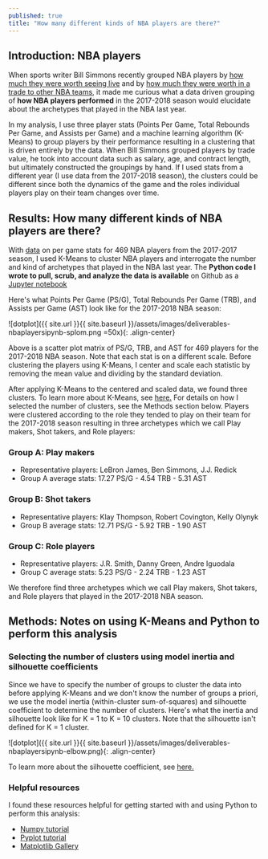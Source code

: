 ```yaml
---
published: true
title: "How many different kinds of NBA players are there?"
---
```


## Introduction: NBA players 

When sports writer Bill Simmons recently grouped NBA players by 
[how much they were worth seeing live](https://www.theringer.com/the-bill-simmons-podcast/2018/12/14/18140197/kathryn-hahn-on-the-harden-trade-and-step-brothers)
and by [how much they were worth in a trade to other NBA teams](http://tradevalue.theringer.com/), it made me curious what a data driven grouping of **how NBA players 
performed** in the 2017-2018 season would elucidate about the archetypes that
played in the NBA last year.  

In my analysis, I use three  player stats (Points Per Game, Total Rebounds Per
Game, and Assists per Game) and a machine learning algorithm (K-Means) to group
players by their performance resulting in a  clustering that is  driven entirely
by the data.  When Bill Simmons grouped players by trade value, he took into
account data such as salary, age, and contract length, but ultimately
constructed the groupings by hand. If I used stats from a different year (I use
data from the 2017-2018 season), the clusters could be different since both the
dynamics of the game and the roles individual players play on their team changes
over time.


## Results: How many different kinds of NBA players are there?

With [data](https://www.basketball-reference.com/leagues/NBA_2018_per_game.html)
on per game stats for 469 NBA players from the 2017-2017 season, I used K-Means
to cluster NBA players and interrogate the number and kind of archetypes that
played in the NBA last year. The **Python code I wrote to pull, scrub, and
analyze the data is available** on Github as a 
[Jupyter notebook](https://nbviewer.jupyter.org/github/sahildshah1/funData-playground/blob/master/deliverables/nba-players.ipynb)


Here's what Points Per Game (PS/G), Total Rebounds Per Game (TRB), and Assists
per Game (AST) look like for the 2017-2018 NBA season:

![dotplot]({{ site.url }}{{ site.baseurl }}/assets/images/deliverables-nbaplayersipynb-splom.png =50x){: .align-center}

Above is a scatter plot matrix of PS/G, TRB, and AST for 469 players for the
2017-2018 NBA season. Note that each stat is on a different scale. Before 
clustering the players using K-Means, I center and scale each statistic by
removing the mean value and dividing by the standard deviation. 

After applying K-Means to the centered and scaled data, we found three clusters.
To learn more about K-Means, see 
[here.](https://scikit-learn.org/stable/modules/clustering.html#k-means)
For details on how I selected
the number of clusters, see the Methods section below. Players were clustered
according to the role they tended to play  on their team for the 2017-2018
season resulting in three archetypes which  we call Play makers, Shot takers,
and Role players:

### Group A: Play makers

- Representative players: LeBron James, Ben Simmons, J.J. Redick
- Group A average stats: 17.27 PS/G - 4.54 TRB - 5.31 AST

### Group B: Shot takers

- Representative players: Klay Thompson, Robert Covington, Kelly Olynyk
- Group B average stats: 12.71 PS/G - 5.92 TRB - 1.90 AST

### Group C: Role players
- Representative players: J.R. Smith, Danny Green, Andre Iguodala
- Group C average stats: 5.23 PS/G - 2.24 TRB -  1.23 AST 

<!-- Role players play less minutes on average -->


We therefore find  three archetypes which  we call Play makers, Shot takers, and
Role players that played in the 2017-2018 NBA season.

<!-- Note that players assigned as Shot takers tended to drive to the basket or
pull up and shoot more often than distribute the ball last year on their 
specific team, but those players could have the ability to be Play makers 
and distribute the ball.  -->

<!-- 
What's the break down of groups for Warriors teams, Cavs, All Star teams?
 -->


## Methods: Notes on using K-Means and Python to perform this analysis 

### Selecting the number of clusters using model inertia and silhouette coefficients

Since we have to specify the number of groups to cluster the data into before
applying K-Means and we don't know the number of groups a priori, we use the
model inertia (within-cluster sum-of-squares) and silhouette coefficient to
determine the number of clusters.
Here's what the inertia and silhouette look
like for K = 1 to K = 10 clusters. Note that the silhouette isn't defined 
for K = 1 cluster. 

![dotplot]({{ site.url }}{{ site.baseurl }}/assets/images/deliverables-nbaplayersipynb-elbow.png){: .align-center}


To learn more about the silhouette coefficient,
see [here.](https://scikit-learn.org/stable/auto_examples/cluster/plot_kmeans_silhouette_analysis.html)

<!-- 
K Means function arguments

K means algorithm and Lloyd's algorithm?
 -->

### Helpful resources 

I found these resources helpful for getting started with and using Python to 
perform this analysis: 

- [Numpy tutorial](https://docs.scipy.org/doc/numpy/user/quickstart.html)
- [Pyplot tutorial](https://matplotlib.org/1.3.1/users/pyplot_tutorial.html)
- [Matplotlib Gallery](https://matplotlib.org/gallery/index.html)


<!-- [Scikit learn Clustering](https://scikit-learn.org/stable/modules/clustering.html#clustering)

https://stackoverflow.com/questions/36367986/how-to-make-inline-plots-in-jupyter-notebook-larger

https://stackoverflow.com/questions/42314542/python-how-to-append-numpy-array-to-a-pandas-dataframe
 -->



